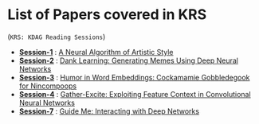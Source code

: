 # List of Papers covered in KRS  
(`KRS: KDAG Reading Sessions`)  

- **[Session-1](../main/session-1)** : [A Neural Algorithm of Artistic Style](https://arxiv.org/abs/1508.06576)  
- **[Session-2](../main/session-2)** : [Dank Learning: Generating Memes Using Deep Neural Networks](https://arxiv.org/abs/1806.04510)  
- **[Session-3](../main/session-3)** : [Humor in Word Embeddings: Cockamamie Gobbledegook for Nincompoops](https://arxiv.org/abs/1902.02783)  
- **[Session-4](../main/session-4)** : [Gather-Excite: Exploiting Feature Context in Convolutional Neural Networks](https://arxiv.org/abs/1810.12348)  
- **[Session-7](../main/session-7)** : [Guide Me: Interacting with Deep Networks](https://arxiv.org/abs/1803.11544)      
